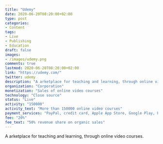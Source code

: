 ```yaml
---
title: "Udemy"
date: 2020-06-20T08:20:00+02:00
type: post
categories:
- Content
tags:
- Live
- Publishing
- Education
draft: false
images:
- /images/udemy.png
comments: true
lastmod: 2020-06-20T08:20:00+02:00
link: "https://udemy.com/"
twitter: udemy
description: "A arketplace for teaching and learning, through online video courses."
organization: "Corporation"
monetization: "Sales of online video courses"
technology: "Close source"
status: "Live"
activity: "150000"
activity_text: "More than 150000 online video courses"
payment_services: "PayPal, credit card, Apple App Store, Google Play, Payoneer"
fee: "20%"
fee_text: "50% revenue share on organic sales"
---
```


A arketplace for teaching and learning, through online video courses.<!--more-->
